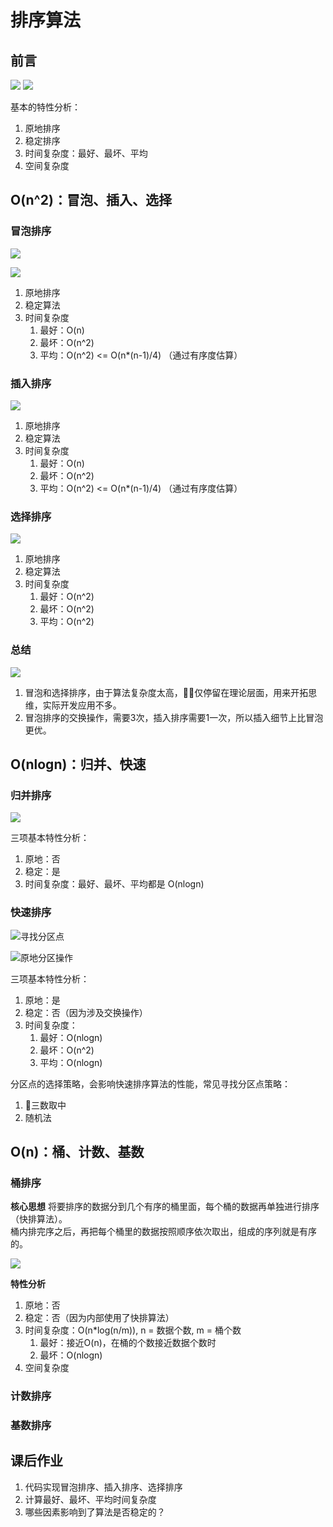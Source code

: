 # 排序算法

## 前言

![](https://raw.githubusercontent.com/JerryC8080/figure-bed/master/img/20191012082816.jpg)
![](https://raw.githubusercontent.com/JerryC8080/figure-bed/master/img/20191012084032.jpg)

基本的特性分析：
1. 原地排序
2. 稳定排序
3. 时间复杂度：最好、最坏、平均
4. 空间复杂度

## O(n^2)：冒泡、插入、选择

### 冒泡排序

![](https://raw.githubusercontent.com/JerryC8080/figure-bed/master/img/4038f64f47975ab9f519e4f739e464e9.jpg)

![](https://raw.githubusercontent.com/JerryC8080/figure-bed/master/img/9246f12cca22e5d872cbfce302ef4d09.jpg)

1. 原地排序
2. 稳定算法
3. 时间复杂度
    1. 最好：O(n)
    2. 最坏：O(n^2)
    3. 平均：O(n^2) <= O(n*(n-1)/4) （通过有序度估算）

### 插入排序

![](https://raw.githubusercontent.com/JerryC8080/figure-bed/master/img/fd6582d5e5927173ee35d7cc74d9c401.jpg)

1. 原地排序
2. 稳定算法
3. 时间复杂度
    1. 最好：O(n)
    2. 最坏：O(n^2)
    3. 平均：O(n^2) <= O(n*(n-1)/4) （通过有序度估算）


### 选择排序

![](https://raw.githubusercontent.com/JerryC8080/figure-bed/master/img/32371475a0b08f0db9861d102474181d.jpg)

1. 原地排序
2. 稳定算法
3. 时间复杂度
    1. 最好：O(n^2)
    2. 最坏：O(n^2)
    3. 平均：O(n^2)


### 总结

![](https://raw.githubusercontent.com/JerryC8080/figure-bed/master/img/348604caaf0a1b1d7fee0512822f0e50.jpg)

1. 冒泡和选择排序，由于算法复杂度太高，仅停留在理论层面，用来开拓思维，实际开发应用不多。
2. 冒泡排序的交换操作，需要3次，插入排序需要1一次，所以插入细节上比冒泡更优。


## O(nlogn)：归并、快速

### 归并排序

![](https://raw.githubusercontent.com/JerryC8080/figure-bed/master/img/20191012082946.jpg)

三项基本特性分析：
1. 原地：否
2. 稳定：是
3. 时间复杂度：最好、最坏、平均都是 O(nlogn)


### 快速排序

![寻找分区点](https://raw.githubusercontent.com/JerryC8080/figure-bed/master/img/20191012083521.jpg)

![原地分区操作](https://raw.githubusercontent.com/JerryC8080/figure-bed/master/img/20191012083522.jpg)

三项基本特性分析：
1. 原地：是
2. 稳定：否（因为涉及交换操作）
3. 时间复杂度：
    1. 最好：O(nlogn)
    2. 最坏：O(n^2)
    3. 平均：O(nlogn)

分区点的选择策略，会影响快速排序算法的性能，常见寻找分区点策略：
1. 三数取中
2. 随机法

## O(n)：桶、计数、基数

### 桶排序

**核心思想**
将要排序的数据分到几个有序的桶里面，每个桶的数据再单独进行排序（快排算法）。    
桶内排完序之后，再把每个桶里的数据按照顺序依次取出，组成的序列就是有序的。

![](https://raw.githubusercontent.com/JerryC8080/figure-bed/master/img/20191012085036.jpg)

**特性分析**
1. 原地：否
2. 稳定：否（因为内部使用了快排算法）
3. 时间复杂度：O(n*log(n/m)), n = 数据个数, m = 桶个数
    1. 最好：接近O(n)，在桶的个数接近数据个数时
    2. 最坏：O(nlogn)
4. 空间复杂度

### 计数排序

### 基数排序

## 课后作业
1. 代码实现冒泡排序、插入排序、选择排序
2. 计算最好、最坏、平均时间复杂度
3. 哪些因素影响到了算法是否稳定的？